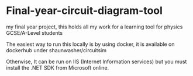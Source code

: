 # Final-year-circuit-diagram-tool
my final year project, this holds all my work for a learning tool for physics GCSE/A-Level students

The easiest way to run this locally is by using docker, it is available on dockerhub under shaunwasher/circuitsim

Otherwise, It can be run on IIS (Internet Information services) but you must install the .NET SDK from 
Microsoft online.
